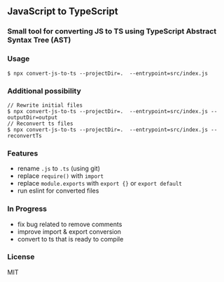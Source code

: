 ## JavaScript to TypeScript

### Small tool for converting JS to TS using TypeScript Abstract Syntax Tree (AST)


### Usage

```shell
$ npx convert-js-to-ts --projectDir=.  --entrypoint=src/index.js 
```

### Additional possibility

```shell
// Rewrite initial files
$ npx convert-js-to-ts --projectDir=.  --entrypoint=src/index.js --outputDir=output
// Reconvert ts files
$ npx convert-js-to-ts --projectDir=.  --entrypoint=src/index.js --reconvertTs
```

### Features
* rename `.js` to `.ts`  (using git)
* replace `require()` with `import`
* replace `module.exports` with `export {}` or `export default`
* run eslint for converted files

### In Progress
* fix bug related to remove comments
* improve import & export conversion
* convert to ts that is ready to compile

### License
MIT

